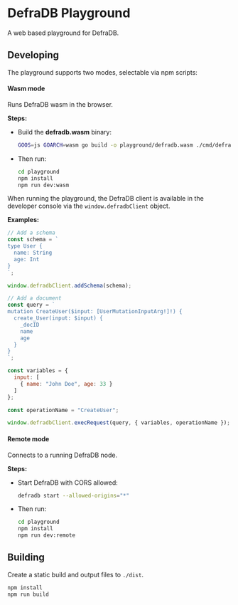# DefraDB Playground

A web based playground for DefraDB.

## Developing

The playground supports two modes, selectable via npm scripts:

#### Wasm mode
Runs DefraDB wasm in the browser.

**Steps:**
- Build the **defradb.wasm** binary:
  ```bash
  GOOS=js GOARCH=wasm go build -o playground/defradb.wasm ./cmd/defradb
  ```
- Then run:
  ```bash
  cd playground
  npm install
  npm run dev:wasm
  ```

When running the playground, the DefraDB client is available in the developer console via the `window.defradbClient` object.

**Examples:**
```js
// Add a schema
const schema = `
type User {
  name: String
  age: Int
}
`;

window.defradbClient.addSchema(schema);
```


```js
// Add a document
const query = `
mutation CreateUser($input: [UserMutationInputArg!]!) {
  create_User(input: $input) {
    _docID
    name
    age
  }
}
`;

const variables = {
  input: [
    { name: "John Doe", age: 33 }
  ]
};

const operationName = "CreateUser";

window.defradbClient.execRequest(query, { variables, operationName });
```

#### Remote mode
Connects to a running DefraDB node.

**Steps:**
- Start DefraDB with CORS allowed:
  ```bash
  defradb start --allowed-origins="*"
  ```
- Then run:
  ```bash
  cd playground
  npm install
  npm run dev:remote
  ```

## Building

Create a static build and output files to `./dist`.

```bash
npm install
npm run build
```